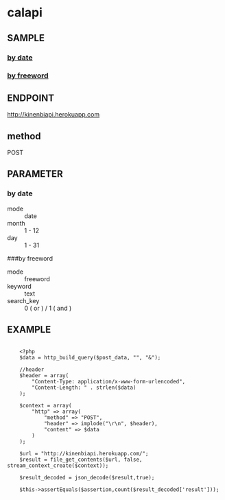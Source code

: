 # calapi

## SAMPLE
### [by date](http://kinenbiapi.herokuapp.com/sample/date.php "day")
### [by freeword](http://kinenbiapi.herokuapp.com/sample/freeword.php "freeword")

## ENDPOINT
http://kinenbiapi.herokuapp.com

## method
POST
## PARAMETER
### by date
<dl>
  <dt>mode</dt>
  <dd>date</dd>
  <dt>month</dt>
  <dd>1 - 12</dd>
  <dt>day</dt>
  <dd>1 - 31</dd>
</dl>

###by freeword
<dl>
  <dt>mode</dt>
  <dd>freeword</dd>
  <dt>keyword</dt>
  <dd>text</dd>
  <dt>search_key</dt>
  <dd> 0 ( or ) / 1 ( and )</dd>
</dl>

## EXAMPLE

```

    <?php
    $data = http_build_query($post_data, "", "&");

    //header
    $header = array(
        "Content-Type: application/x-www-form-urlencoded",
        "Content-Length: " . strlen($data)
    );

    $context = array(
        "http" => array(
            "method" => "POST",
            "header" => implode("\r\n", $header),
            "content" => $data
        )
    );

    $url = "http://kinenbiapi.herokuapp.com/";
    $result = file_get_contents($url, false, stream_context_create($context));

    $result_decoded = json_decode($result,true);

    $this->assertEquals($assertion,count($result_decoded['result']));

```
